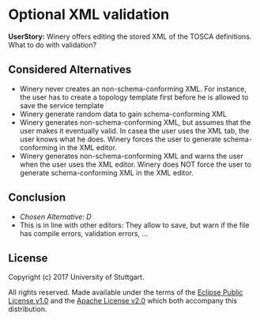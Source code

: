 # Optional XML validation

**UserStory:** Winery offers editing the stored XML of the TOSCA definitions. What to do with validation?

## Considered Alternatives

* Winery never creates an non-schema-conforming XML. For instance, the user has to create a topology template first before he is allowed to save the service template
* Winery generate random data to gain schema-conforming XML
* Winery generates non-schema-conforming XML, but assumes that the user makes it eventually valid. In casea the user uses the XML tab, the user knows what he does. Winery forces the user to generate schema-conforming in the XML editor.
* Winery generates non-schema-conforming XML and warns the user when the user uses the XML editor. Winery does NOT force the user to generate schema-conforming XML in the XML editor.
## Conclusion

* *Chosen Alternative: D*
* This is in line with other editors: They allow to save, but warn if the file has compile errors, validation errors, ...

## License

Copyright (c) 2017 University of Stuttgart.

All rights reserved. Made available under the terms of the [Eclipse Public License v1.0] and the [Apache License v2.0] which both accompany this distribution.

 [Apache License v2.0]: http://www.apache.org/licenses/LICENSE-2.0.html
 [Eclipse Public License v1.0]: http://www.eclipse.org/legal/epl-v10.html
